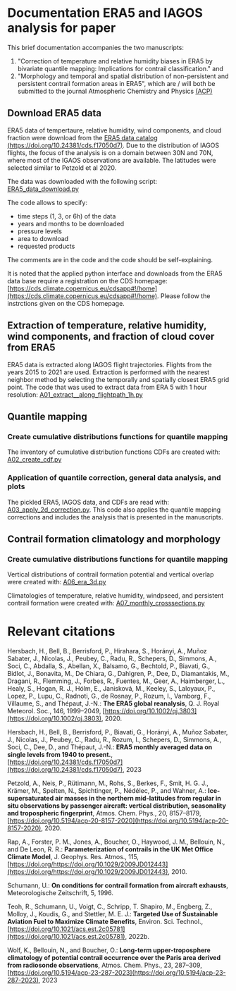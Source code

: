 # Documentation ERA5 and IAGOS analysis for paper #

This brief documentation accompanies the two manuscripts: 
1. "Correction of temperature and relative humidity biases in ERA5 by bivariate quantile mapping: Implications for contrail classification."
and
2. "Morphology and temporal and spatial distribution of non-persistent and persistent contrail formation areas in ERA5",
which are / will both be submitted to the journal Atmospheric Chemistry and Physics [(ACP)](https://www.atmospheric-chemistry-and-physics.net/)


## Download ERA5 data ##

ERA5 data of tempertaure, relative humidity, wind components, and cloud fraction were download from the [ERA5 data catalog (https://doi.org/10.24381/cds.f17050d7)](https://doi.org/10.24381/cds.f17050d7).
Due to the distribution of IAGOS flights, the focus of the analysis is on a domain between 30N and 70N, where most of the IGAOS observations are available. The latitudes were selected similar to Petzold et al 2020.

The data was downloaded with the following script: [ERA5_data_download.py](ERA5_data_download.py)

The code allows to specify:
<ul>
  <li> time steps (1, 3, or 6h) of the data </li>
  <li> years and months to be downloaded </li>
  <li> pressure levels </li>
  <li> area to download </li>
  <li> requested products </li>
</ul>



The comments are in the code and the code should be self-explaining. 

It is noted that the applied python interface and downloads from the ERA5 data base require a registration on the CDS homepage:
[https://cds.climate.copernicus.eu/cdsapp#!/home](https://cds.climate.copernicus.eu/cdsapp#!/home).
Please follow the instrctions given on the CDS homepage.

## Extraction of temperature, relative humidity,  wind components, and fraction of cloud cover from ERA5 ##

ERA5 data is extracted along IAGOS flight trajectories. Flights from the years 2015 to 2021 are used. Extraction is performed with the nearest neighbor method by selecting the temporally and spatially closest ERA5 grid point.
The code that was used to extract data from ERA 5 with 1 hour resolution: [A01_extract__along_flightpath_1h.py](A01_extract__along_flightpath_1h.py)



## Quantile mapping ##

### Create cumulative distributions functions for quantile mapping ###

The inventory of cumulative distribution functions CDFs are created with:
[A02_create_cdf.py](A02_create_cdf.py)


### Application of quantile correction, general data analysis, and plots ###


The pickled ERA5, IAGOS data, and CDFs are read with: [A03_apply_2d_correction.py](A03_apply_2d_correction.py). This code also applies the quantile mapping corrections and includes the analysis that is presented in the manuscripts.

## Contrail formation climatology and morphology ##

### Create cumulative distributions functions for quantile mapping ###

Vertical distributions of contrail formation potential and vertical overlap were created with: [A06_era_3d.py](A06_era_3d.py)

Climatologies of temperature, relative humidity, windpseed, and persistent contrail formation were created with: [A07_monthly_crosssections.py](A07_monthly_crosssections.py)


# Relevant citations #
Hersbach, H., Bell, B., Berrisford, P., Hirahara, S., Horányi, A., Muñoz Sabater, J., Nicolas, J., Peubey, C., Radu, R., Schepers, D., Simmons, A., Soci, C., Abdalla, S., Abellan, X., Balsamo, G., Bechtold, P., Biavati, G., Bidlot, J., Bonavita, M., De Chiara, G., Dahlgren, P., Dee, D., Diamantakis, M., Dragani, R., Flemming, J., Forbes, R., Fuentes, M., Geer, A., Haimberger, L., Healy, S., Hogan, R. J., Hólm, E., Janisková, M., Keeley, S., Laloyaux, P., Lopez, P., Lupu, C., Radnoti, G., de Rosnay, P., Rozum, I., Vamborg, F., Villaume, S., and Thépaut, J.-N.: **The ERA5 global reanalysis**, Q. J. Royal Meteorol. Soc., 146, 1999–2049, [https://doi.org/10.1002/qj.3803](https://doi.org/10.1002/qj.3803), 2020.

Hersbach, H., Bell, B., Berrisford, P., Biavati, G., Horányi, A., Muñoz Sabater, J., Nicolas, J., Peubey, C., Radu, R., Rozum, I., Schepers, D., Simmons, A., Soci, C., Dee, D., and Thépaut, J.-N.: **ERA5 monthly averaged data on single levels from 1940 to present.**, [https://doi.org/10.24381/cds.f17050d7](https://doi.org/10.24381/cds.f17050d7), 2023

Petzold, A., Neis, P., Rütimann, M., Rohs, S., Berkes, F., Smit, H. G. J., Krämer, M., Spelten, N., Spichtinger, P., Nédélec, P., and Wahner, A.: **Ice-supersaturated air masses in the northern mid-latitudes from regular in situ observations by passenger aircraft: vertical distribution, seasonality and tropospheric fingerprint**, Atmos. Chem. Phys., 20, 8157–8179, [https://doi.org/10.5194/acp-20-8157-2020](https://doi.org/10.5194/acp-20-8157-2020), 2020.

Rap, A., Forster, P. M., Jones, A., Boucher, O., Haywood, J. M., Bellouin, N., and De Leon, R. R.: **Parameterization of contrails in the UK Met Office Climate Model**, J. Geophys. Res. Atmos., 115, [https://doi.org/https://doi.org/10.1029/2009JD012443](https://doi.org/https://doi.org/10.1029/2009JD012443), 2010.

Schumann, U.: **On conditions for contrail formation from aircraft exhausts**, Meteorologische Zeitschrift, 5, 1996.

Teoh, R., Schumann, U., Voigt, C., Schripp, T. Shapiro, M., Engberg, Z., Molloy, J., Koudis, G., and Stettler, M. E. J.: **Targeted Use of Sustainable Aviation Fuel to Maximize Climate Benefits**, Environ. Sci. Technol., [https://doi.org/10.1021/acs.est.2c05781](https://doi.org/10.1021/acs.est.2c05781), 2022b.

Wolf, K., Bellouin, N., and Boucher, O.: **Long-term upper-troposphere climatology of potential contrail occurrence over the Paris area derived from radiosonde observations**, Atmos. Chem. Phys., 23, 287–309, [https://doi.org/10.5194/acp-23-287-2023](https://doi.org/10.5194/acp-23-287-2023), 2023
